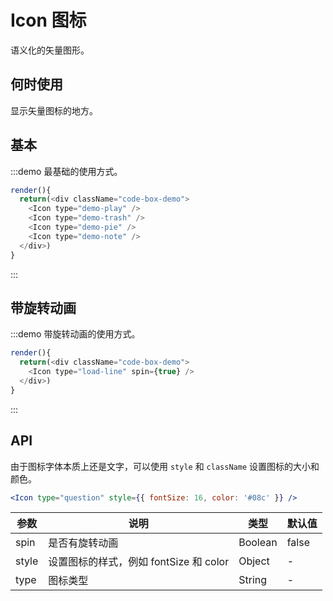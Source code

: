 # Icon 图标

语义化的矢量图形。

## 何时使用

显示矢量图标的地方。

## 基本

:::demo 最基础的使用方式。
```js
render(){
  return(<div className="code-box-demo">
    <Icon type="demo-play" />
    <Icon type="demo-trash" />
    <Icon type="demo-pie" />
    <Icon type="demo-note" />
  </div>)
}
```
:::

## 带旋转动画

:::demo 带旋转动画的使用方式。
```js
render(){
  return(<div className="code-box-demo">
    <Icon type="load-line" spin={true} />
  </div>)
}
```
:::

## API

由于图标字体本质上还是文字，可以使用 `style` 和 `className` 设置图标的大小和颜色。

```jsx
<Icon type="question" style={{ fontSize: 16, color: '#08c' }} />
```

| 参数 | 说明 | 类型 | 默认值 |
| --- | --- | --- | --- |
| spin | 是否有旋转动画 | Boolean | false |
| style | 设置图标的样式，例如 fontSize 和 color | Object | - |
| type | 图标类型 | String | - |

<style>
.code-box-demo .fishdicon {
  font-size: 24px;
  margin: 12px 0 16px 30px;
}
</style>
